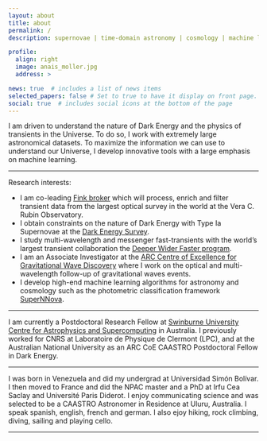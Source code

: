 ```yaml
---
layout: about
title: about
permalink: /
description: supernovae | time-domain astronomy | cosmology | machine learning

profile:
  align: right
  image: anais_moller.jpg
  address: >

news: true  # includes a list of news items
selected_papers: false # Set to true to have it display on front page. includes a list of papers marked as "selected={true}"
social: true  # includes social icons at the bottom of the page
---
```



I am driven to understand the nature of Dark Energy and the physics of transients in the Universe. To do so, I work with extremely large astronomical datasets. To maximize the information we can use to understand our Universe, I develop innovative tools with a large emphasis on machine learning.


_ _ _ _ _
Research interests:
* I am co-leading [Fink broker](http://fink-broker.org) which will process, enrich and filter transient data from the largest optical survey in the world at the Vera C. Rubin Observatory.
* I obtain constraints on the nature of Dark Energy with Type Ia Supernovae at the [Dark Energy Survey](http://www.darkenergysurvey.org).
* I study multi-wavelength and messenger fast-transients with the world’s largest transient collaboration the [Deeper Wider Faster program](https://www.swinburne.edu.au/research/centres-groups-clinics/centre-for-astrophysics-supercomputing/our-research/data-intensive-astronomy-software-instrumentation/deeper-wider-faster-program/).
* I am an Associate Investigator at the [ARC Centre of Excellence for Gravitational Wave Discovery](https://www.ozgrav.org) where I  work on the optical and multi-wavelength follow-up of gravitational waves events.
* I develop high-end machine learning algorithms for astronomy and cosmology such as the photometric classification framework [SuperNNova](https://arxiv.org/abs/1901.06384).

_ _ _ _ _
I am currently a Postdoctoral Research Fellow at [Swinburne University Centre for Astrophysics and Supercomputing](https://www.swinburne.edu.au/research/our-research/access-our-research/find-a-researcher-or-supervisor/researcher-profile/?id=amoller) in Australia. I previously worked for CNRS at Laboratoire de Physique de Clermont (LPC), and at the Australian National University as an ARC CoE CAASTRO Postdoctoral Fellow in Dark Energy.

_ _ _ _ _
I was born in Venezuela and did my undergrad at Universidad Simón Bolívar. I then moved to France and did the NPAC master and a PhD at Irfu Cea Saclay and Université Paris Diderot. I enjoy communicating science and was selected to be a CAASTRO Astronomer in Residence at Uluru, Australia. I speak spanish, english, french and german. I also ejoy hiking, rock climbing, diving, sailing and playing cello. 

_ _ _ _ _

